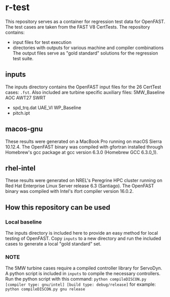 # r-test

This repository serves as a container for regression test data for OpenFAST. The test cases are taken from the FAST V8 CertTests. The repository contains:
- input files for test execution
- directories with outputs for various machine and compiler combinations
The output files serve as "gold standard" solutions for the regression test suite.

## inputs
The inputs directory contains the OpenFAST input files for the 26 CertTest cases: `.fst`. Also included are turbine specific auxiliary files:
5MW_Baseline
AOC
AWT27
SWRT
- spd_trq.dat
UAE_VI
WP_Baseline
- pitch.ipt

## macos-gnu
These results were generated on a MacBook Pro running on macOS Sierra 10.12.4. The OpenFAST binary was compiled with gfortran installed through Homebrew's gcc package at gcc version 6.3.0 (Homebrew GCC 6.3.0_1).

## rhel-intel
These results were generated on NREL's Peregrine HPC cluster running on Red Hat Enterprise Linux Server release 6.3 (Santiago). The OpenFAST binary was compiled with Intel's ifort compiler version 16.0.2.

## How this repository can be used
### Local baseline
The inputs directory is included here to provide an easy method for local testing of OpenFAST. Copy `inputs` to a new directory and run the included cases to generate a local "gold standard" set.
### NOTE
The 5MW turbine cases require a compiled controller library for ServoDyn. A python script is included in `inputs` to compile the necessary controllers. Run the python script with this command:
`python compileDISCON.py [compiler type: gnu/intel] [build type: debug/release]`
for example:
`python compileDISCON.py gnu release`

